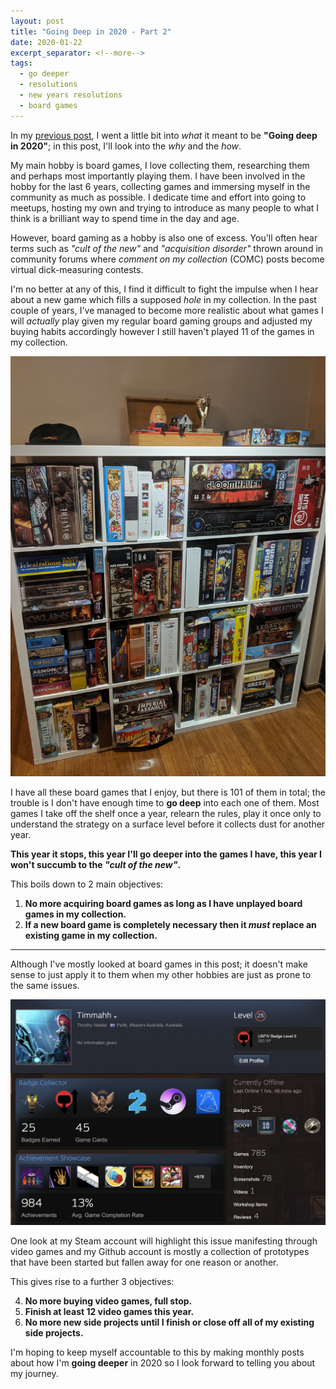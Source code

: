```yaml
---
layout: post
title: "Going Deep in 2020 - Part 2"
date: 2020-01-22
excerpt_separator: <!--more-->
tags:
  - go deeper
  - resolutions
  - new years resolutions
  - board games
---
```


In my [previous post](https://timveletta.com/going-deep-in-2020-part-1/), I went a little bit into _what_ it meant to be **"Going deep in 2020"**; in this post, I'll look into the _why_ and the _how_.

My main hobby is board games, I love collecting them, researching them and perhaps most importantly playing them. I have been involved in the hobby for the last 6 years, collecting games and immersing myself in the community as much as possible. I dedicate time and effort into going to meetups, hosting my own and trying to introduce as many people to what I think is a brilliant way to spend time in the day and age.

However, board gaming as a hobby is also one of excess. You'll often hear terms such as _"cult of the new"_ and _"acquisition disorder"_ thrown around in community forums where _comment on my collection_ (COMC) posts become virtual dick-measuring contests.

I'm no better at any of this, I find it difficult to fight the impulse when I hear about a new game which fills a supposed _hole_ in my collection. In the past couple of years, I've managed to become more realistic about what games I will _actually_ play given my regular board gaming groups and adjusted my buying habits accordingly however I still haven't played 11 of the games in my collection.

![My Board Games Shelf](shelfie.jpg "My Board Games Shelf")

I have all these board games that I enjoy, but there is 101 of them in total; the trouble is I don't have enough time to **go deep** into each one of them. Most games I take off the shelf once a year, relearn the rules, play it once only to understand the strategy on a surface level before it collects dust for another year.

**This year it stops, this year I'll go deeper into the games I have, this year I won't succumb to the _"cult of the new"_.**

This boils down to 2 main objectives:

1. **No more acquiring board games as long as I have unplayed board games in my collection.**
2. **If a new board game is completely necessary then it _must_ replace an existing game in my collection.**

---

Although I've mostly looked at board games in this post; it doesn't make sense to just apply it to them when my other hobbies are just as prone to the same issues.

![My Steam Profile](steam.png "My Steam Profile")

One look at my Steam account will highlight this issue manifesting through video games and my Github account is mostly a collection of prototypes that have been started but fallen away for one reason or another.

This gives rise to a further 3 objectives:

4. **No more buying video games, full stop.**
5. **Finish at least 12 video games this year.**
6. **No more new side projects until I finish or close off all of my existing side projects.**

I'm hoping to keep myself accountable to this by making monthly posts about how I'm **going deeper** in 2020 so I look forward to telling you about my journey.
